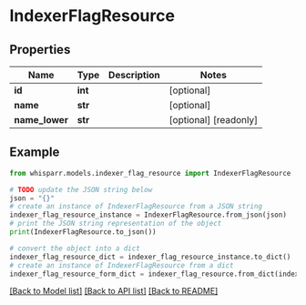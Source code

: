 # IndexerFlagResource


## Properties

Name | Type | Description | Notes
------------ | ------------- | ------------- | -------------
**id** | **int** |  | [optional] 
**name** | **str** |  | [optional] 
**name_lower** | **str** |  | [optional] [readonly] 

## Example

```python
from whisparr.models.indexer_flag_resource import IndexerFlagResource

# TODO update the JSON string below
json = "{}"
# create an instance of IndexerFlagResource from a JSON string
indexer_flag_resource_instance = IndexerFlagResource.from_json(json)
# print the JSON string representation of the object
print(IndexerFlagResource.to_json())

# convert the object into a dict
indexer_flag_resource_dict = indexer_flag_resource_instance.to_dict()
# create an instance of IndexerFlagResource from a dict
indexer_flag_resource_form_dict = indexer_flag_resource.from_dict(indexer_flag_resource_dict)
```
[[Back to Model list]](../README.md#documentation-for-models) [[Back to API list]](../README.md#documentation-for-api-endpoints) [[Back to README]](../README.md)


